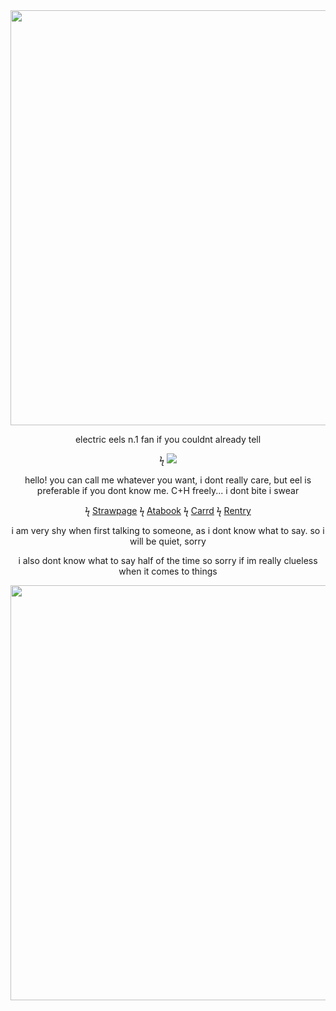  <div align="center">
<img width="1200" height="664" alt="image" src="https://github.com/user-attachments/assets/e91632a0-4652-4a5a-a969-1cd1f66d09bc" />
  
electric eels n.1 fan if you couldnt already tell

ϟ ![](https://komarev.com/ghpvc/?username=dumbasseel&color=84398e&label=EELINGS)

   hello! you can call me whatever you want, i dont really care, but eel is preferable if you dont know me.
   C+H freely... i dont bite i swear

  ϟ [Strawpage](https://dumbasseel.straw.page)   ϟ [Atabook](https://dumbasseel.atabook.org)     ϟ  [Carrd](https://arches4men.carrd.co)    ϟ  [Rentry](https://rentry.co/dumbasseel)

i am very shy when first talking to someone, as i dont know what to say. so i will be quiet, sorry

i also dont know what to say half of the time so sorry if im really clueless when it comes to things

<img width="1200" height="664" alt="Untitled93_20250730002123" src="https://github.com/user-attachments/assets/f3aa1833-f012-4298-aad9-4405c17fe66b" />
